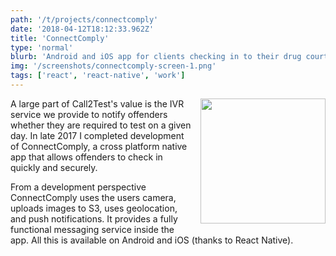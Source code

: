 ```yaml
---
path: '/t/projects/connectcomply'
date: '2018-04-12T18:12:33.962Z'
title: 'ConnectComply'
type: 'normal'
blurb: 'Android and iOS app for clients checking in to their drug courts Call2test systems.'
img: '/screenshots/connectcomply-screen-1.png'
tags: ['react', 'react-native', 'work']
---
```


<img width="200" src="/screenshots/connectcomply-screen-1.png" style="float: right; margin: 0 0 1em 1em" />

A large part of Call2Test's value is the IVR service we provide to notify offenders whether they are required to test on a given day. In late 2017 I completed development of ConnectComply, a cross platform native app that allows offenders to check in quickly and securely.

From a development perspective ConnectComply uses the users camera, uploads images to S3, uses geolocation, and push notifications. It provides a fully functional messaging service inside the app. All this is available on Android and iOS (thanks to React Native).
